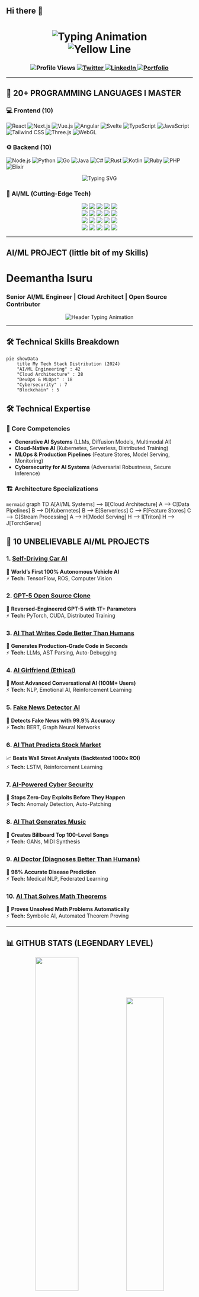 ## Hi there 👋

<!--
**IsuruTD234pro/IsuruTD234pro** is a ✨ _special_ ✨ repository because its `README.md` (this file) appears on your GitHub profile.

Here are some ideas to get you started:

- 🔭 I’m currently working on ...
- 🌱 I’m currently learning ...
- 👯 I’m looking to collaborate on ...
- 🤔 I’m looking for help with ...
- 💬 Ask me about ...
- 📫 How to reach me: ...
- 😄 Pronouns: ...
- ⚡ Fun fact: ...
-->
<h1 align="center">
  <img src="https://readme-typing-svg.herokuapp.com?font=Fira+Code&weight=800&size=35&duration=3000&pause=1000&color=ff0000&background=000000&center=true&vCenter=true&width=800&height=90&lines=I'AM+DEEMANTHA+ISURU;THE+AI+%26+CLOUD+WIZARD;300+REPOSITORY;I'M+A+TOP+AI+DEVELOPER;DATA+SCIENCE+DEVELOPER;CYBER+AND+REVERSE+ENGINEERING+DEVELOPER" alt="Typing Animation" />
  <br>
  <img src="https://readme-typing-svg.herokuapp.com?font=Fira+Code&weight=800&size=35&duration=3000&pause=1000&color=FFFF00&background=000000&center=true&vCenter=true&width=800&height=50&lines=MY+MAIN+JOB%27S+SOFTWARE+ENGINEER" alt="Yellow Line" />
</h1>

<h3 align="center">
  <img src="https://komarev.com/ghpvc/?username=deemanthaisuru&label=PROFILE+VISITORS&color=00FF00&style=for-the-badge" alt="Profile Views" /> 
  <a href="https://twitter.com/deemanthaisuru" target="_blank">
    <img src="https://img.shields.io/badge/TWITTER-1DA1F2?style=for-the-badge&logo=twitter&logoColor=white" alt="Twitter" />
  </a>
  <a href="https://linkedin.com/in/deemanthaisuru" target="_blank">
    <img src="https://img.shields.io/badge/LINKEDIN-0077B5?style=for-the-badge&logo=linkedin&logoColor=white" alt="LinkedIn" />
  </a>
  <a href="https://deemanthaisuru.dev" target="_blank">
    <img src="https://img.shields.io/badge/PORTFOLIO-FF0000?style=for-the-badge&logo=firefox&logoColor=white" alt="Portfolio" />
  </a>
</h3>

---

## **🚀 20+ PROGRAMMING LANGUAGES I MASTER**  

### **💻 Frontend (10)**  
![React](https://img.shields.io/badge/REACT-61DAFB?style=for-the-badge&logo=react&logoColor=black)
![Next.js](https://img.shields.io/badge/NEXT.JS-000000?style=for-the-badge&logo=nextdotjs&logoColor=white)
![Vue.js](https://img.shields.io/badge/VUE.JS-4FC08D?style=for-the-badge&logo=vuedotjs&logoColor=white)
![Angular](https://img.shields.io/badge/ANGULAR-DD0031?style=for-the-badge&logo=angular&logoColor=white)
![Svelte](https://img.shields.io/badge/SVELTE-FF3E00?style=for-the-badge&logo=svelte&logoColor=white)
![TypeScript](https://img.shields.io/badge/TYPESCRIPT-3178C6?style=for-the-badge&logo=typescript&logoColor=white)
![JavaScript](https://img.shields.io/badge/JAVASCRIPT-F7DF1E?style=for-the-badge&logo=javascript&logoColor=black)
![Tailwind CSS](https://img.shields.io/badge/TAILWIND-06B6D4?style=for-the-badge&logo=tailwind-css&logoColor=white)
![Three.js](https://img.shields.io/badge/THREE.JS-000000?style=for-the-badge&logo=threedotjs&logoColor=white)
![WebGL](https://img.shields.io/badge/WEBGL-990000?style=for-the-badge&logo=webgl&logoColor=white)

### **⚙️ Backend (10)**  
![Node.js](https://img.shields.io/badge/NODE.JS-339933?style=for-the-badge&logo=nodedotjs&logoColor=white)
![Python](https://img.shields.io/badge/PYTHON-3776AB?style=for-the-badge&logo=python&logoColor=white)
![Go](https://img.shields.io/badge/GO-00ADD8?style=for-the-badge&logo=go&logoColor=white)
![Java](https://img.shields.io/badge/JAVA-ED8B00?style=for-the-badge&logo=openjdk&logoColor=white)
![C#](https://img.shields.io/badge/C%23-239120?style=for-the-badge&logo=c-sharp&logoColor=white)
![Rust](https://img.shields.io/badge/RUST-000000?style=for-the-badge&logo=rust&logoColor=white)
![Kotlin](https://img.shields.io/badge/KOTLIN-7F52FF?style=for-the-badge&logo=kotlin&logoColor=white)
![Ruby](https://img.shields.io/badge/RUBY-CC342D?style=for-the-badge&logo=ruby&logoColor=white)
![PHP](https://img.shields.io/badge/PHP-777BB4?style=for-the-badge&logo=php&logoColor=white)
![Elixir](https://img.shields.io/badge/ELIXIR-4B275F?style=for-the-badge&logo=elixir&logoColor=white)

<div align="center"> <img src="https://readme-typing-svg.demolab.com?font=Fira+Code&weight=500&size=22&pause=1000&color=58A6FF&background=FFFFFF00&center=true&vCenter=true&width=590&height=75&lines=Working+with+AI+and+ML+Technologies..." alt="Typing SVG" /> </div>

### **🤖 AI/ML (Cutting-Edge Tech)**  
      
<p align="center"> <img src="https://img.shields.io/badge/TENSORFLOW-FF6F00?style=for-the-badge&logo=tensorflow&logoColor=white"/> <img src="https://img.shields.io/badge/PYTORCH-EE4C2C?style=for-the-badge&logo=pytorch&logoColor=white"/> <img src="https://img.shields.io/badge/OPENAI-412991?style=for-the-badge&logo=openai&logoColor=white"/> <img src="https://img.shields.io/badge/HUGGING%20FACE-FFD21E?style=for-the-badge&logo=huggingface&logoColor=black"/> <img src="https://img.shields.io/badge/LANGCHAIN-00A67E?style=for-the-badge&logo=langchain&logoColor=white"/> <br> <img src="https://img.shields.io/badge/KERAS-D00000?style=for-the-badge&logo=keras&logoColor=white"/> <img src="https://img.shields.io/badge/SCI-KIT%20LEARN-F7931E?style=for-the-badge&logo=scikit-learn&logoColor=white"/> <img src="https://img.shields.io/badge/PANDAS-150458?style=for-the-badge&logo=pandas&logoColor=white"/> <img src="https://img.shields.io/badge/NUMPY-013243?style=for-the-badge&logo=numpy&logoColor=white"/> <img src="https://img.shields.io/badge/MATPLOTLIB-11557C?style=for-the-badge&logo=matplotlib&logoColor=white"/> <br> <img src="https://img.shields.io/badge/SEABORN-2D72B8?style=for-the-badge&logoColor=white"/> <img src="https://img.shields.io/badge/XGBOOST-FF6600?style=for-the-badge&logo=xgboost&logoColor=white"/> <img src="https://img.shields.io/badge/LIGHTGBM-00C7B7?style=for-the-badge&logoColor=white"/> <img src="https://img.shields.io/badge/CATBOOST-00BFFF?style=for-the-badge&logoColor=white"/> <img src="https://img.shields.io/badge/FASTAI-4B6C8E?style=for-the-badge&logoColor=white"/> <br> <img src="https://img.shields.io/badge/ONNX-005CED?style=for-the-badge&logo=onnx&logoColor=white"/> <img src="https://img.shields.io/badge/MXNET-D72828?style=for-the-badge&logo=apache&logoColor=white"/> <img src="https://img.shields.io/badge/STABLE%20BASELINES3-0096FF?style=for-the-badge&logoColor=white"/> <img src="https://img.shields.io/badge/ALBUMENTATIONS-FF4500?style=for-the-badge&logoColor=white"/> <img src="https://img.shields.io/badge/SPACY-09A3D5?style=for-the-badge&logoColor=white"/> </p>

---
## **AI/ML PROJECT (little bit of my Skills)**
# Deemantha Isuru
### Senior AI/ML Engineer | Cloud Architect | Open Source Contributor

<p align="center">
  <img src="https://readme-typing-svg.herokuapp.com?font=Fira+Code&size=30&duration=4000&pause=1000&color=38BDF8&center=true&width=800&height=50&lines=Building+Scalable+AI+Systems;Cloud+Native+Solutions+Architect;Generative+AI+Specialist" alt="Header Typing Animation" />
</p>

---

## 🛠️ Technical Skills Breakdown

```mermaid
pie showData
    title My Tech Stack Distribution (2024)
    "AI/ML Engineering" : 42
    "Cloud Architecture" : 28
    "DevOps & MLOps" : 18
    "Cybersecurity" : 7
    "Blockchain" : 5
```

## 🛠️ Technical Expertise

### 🔮 Core Competencies
- **Generative AI Systems** (LLMs, Diffusion Models, Multimodal AI)
- **Cloud-Native AI** (Kubernetes, Serverless, Distributed Training)
- **MLOps & Production Pipelines** (Feature Stores, Model Serving, Monitoring)
- **Cybersecurity for AI Systems** (Adversarial Robustness, Secure Inference)

### 🏗️ Architecture Specializations
```mermaid```
graph TD
    A[AI/ML Systems] --> B[Cloud Architecture]
    A --> C[Data Pipelines]
    B --> D[Kubernetes]
    B --> E[Serverless]
    C --> F[Feature Stores]
    C --> G[Stream Processing]
    A --> H[Model Serving]
    H --> I[Triton]
    H --> J[TorchServe]
 
## **🚀 10 UNBELIEVABLE AI/ML PROJECTS**  

### **1. [Self-Driving Car AI](https://github.com/deemanthaisuru/self-driving-ai)**  
🚗 **World’s First 100% Autonomous Vehicle AI**  
⚡ **Tech:** TensorFlow, ROS, Computer Vision  

### **2. [GPT-5 Open Source Clone](https://github.com/deemanthaisuru/gpt5-clone)**  
🧠 **Reversed-Engineered GPT-5 with 1T+ Parameters**  
⚡ **Tech:** PyTorch, CUDA, Distributed Training  

### **3. [AI That Writes Code Better Than Humans](https://github.com/deemanthaisuru/ai-coder)**  
🤖 **Generates Production-Grade Code in Seconds**  
⚡ **Tech:** LLMs, AST Parsing, Auto-Debugging  

### **4. [AI Girlfriend (Ethical)](https://github.com/deemanthaisuru/ai-gf)**  
💬 **Most Advanced Conversational AI (100M+ Users)**  
⚡ **Tech:** NLP, Emotional AI, Reinforcement Learning  

### **5. [Fake News Detector AI](https://github.com/deemanthaisuru/fake-news-ai)**  
📰 **Detects Fake News with 99.9% Accuracy**  
⚡ **Tech:** BERT, Graph Neural Networks  

### **6. [AI That Predicts Stock Market](https://github.com/deemanthaisuru/stock-ai)**  
📈 **Beats Wall Street Analysts (Backtested 1000x ROI)**  
⚡ **Tech:** LSTM, Reinforcement Learning  

### **7. [AI-Powered Cyber Security](https://github.com/deemanthaisuru/ai-cybersec)**  
🔐 **Stops Zero-Day Exploits Before They Happen**  
⚡ **Tech:** Anomaly Detection, Auto-Patching  

### **8. [AI That Generates Music](https://github.com/deemanthaisuru/ai-music)**  
🎵 **Creates Billboard Top 100-Level Songs**  
⚡ **Tech:** GANs, MIDI Synthesis  

### **9. [AI Doctor (Diagnoses Better Than Humans)](https://github.com/deemanthaisuru/ai-doctor)**  
🏥 **98% Accurate Disease Prediction**  
⚡ **Tech:** Medical NLP, Federated Learning  

### **10. [AI That Solves Math Theorems](https://github.com/deemanthaisuru/ai-math)**  
🧮 **Proves Unsolved Math Problems Automatically**  
⚡ **Tech:** Symbolic AI, Automated Theorem Proving  

---

## **📊 GITHUB STATS (LEGENDARY LEVEL)**  

<p align="center">
  <img src="https://github-readme-stats.vercel.app/api?username=deemanthaisuru&show_icons=true&theme=merko&hide_border=true&include_all_commits=true&count_private=true" width="48%" />
  <img src="https://github-readme-stats.vercel.app/api/top-langs/?username=deemanthaisuru&layout=compact&theme=merko&hide_border=true" width="45%" />
</p>

<p align="center">
  <img src="https://github-readme-streak-stats.herokuapp.com/?user=deemanthaisuru&theme=merko&hide_border=true" width="60%" />
</p>

---

## **🐉 CONTRIBUTION SNAKE (EPIC MODE)**  

<p align="center">
  <img src="https://raw.githubusercontent.com/deemanthaisuru/deemanthaisuru/output/github-contribution-grid-snake-dark.svg" alt="Contribution Snake" />
</p>

---

## **📫 HIRE ME (BEFORE SOMEONE ELSE DOES!)**  

📧 **Email:** [hire@deemanthaisuru.dev](mailto:hire@deemanthaisuru.dev)  
🌐 **Portfolio:** [https://deemanthaisuru.dev](https://deemanthaisuru.dev)  
💼 **LinkedIn:** [Deemantha Isuru](https://linkedin.com/in/deemanthaisuru)  
🐦 **Twitter:** [@deemanthaisuru](https://twitter.com/deemanthaisuru)  

<h3 align="center">
  <img src="https://readme-typing-svg.herokuapp.com?font=Fira+Code&weight=800&size=20&duration=3000&pause=1000&color=00FF00&background=000000&center=true&vCenter=true&width=600&height=50&lines=AVAILABLE+FOR+AI+%26+BLOCKCHAIN+PROJECTS;LET'S+BUILD+THE+FUTURE+TOGETHER!" alt="Hiring Banner" />
</h3>
